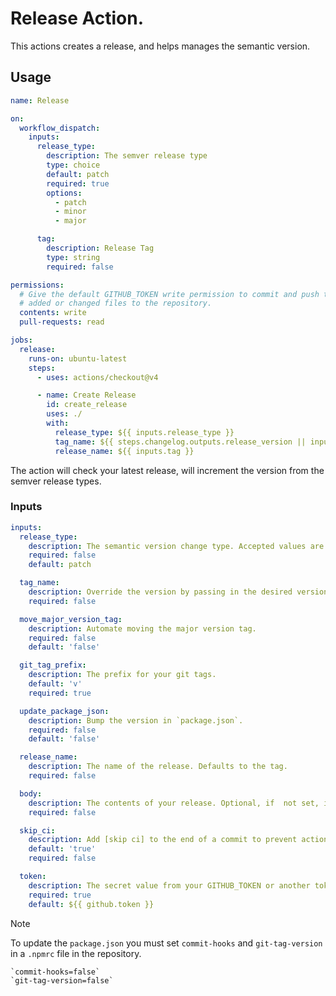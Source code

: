 # Release Action.

This actions creates a release, and helps manages the semantic version.

## Usage

```yaml
name: Release

on:
  workflow_dispatch:
    inputs:
      release_type:
        description: The semver release type
        type: choice
        default: patch
        required: true
        options:
          - patch
          - minor
          - major

      tag:
        description: Release Tag
        type: string
        required: false

permissions:
  # Give the default GITHUB_TOKEN write permission to commit and push the
  # added or changed files to the repository.
  contents: write
  pull-requests: read

jobs:
  release:
    runs-on: ubuntu-latest
    steps:
      - uses: actions/checkout@v4

      - name: Create Release
        id: create_release
        uses: ./
        with:
          release_type: ${{ inputs.release_type }}
          tag_name: ${{ steps.changelog.outputs.release_version || inputs.tag }}
          release_name: ${{ inputs.tag }}
```

The action will check your latest release, will increment the version from the semver release types.

### Inputs

```yaml
inputs:
  release_type:
    description: The semantic version change type. Accepted values are major, minor, patch
    required: false
    default: patch

  tag_name:
    description: Override the version by passing in the desired version.
    required: false

  move_major_version_tag:
    description: Automate moving the major version tag.
    required: false
    default: 'false'

  git_tag_prefix:
    description: The prefix for your git tags.
    default: 'v'
    required: true

  update_package_json:
    description: Bump the version in `package.json`.
    required: false
    default: 'false'

  release_name:
    description: The name of the release. Defaults to the tag.
    required: false

  body:
    description: The contents of your release. Optional, if  not set, it will generate the release notes.
    required: false

  skip_ci:
    description: Add [skip ci] to the end of a commit to prevent actions from triggering.
    default: 'true'
    required: false

  token:
    description: The secret value from your GITHUB_TOKEN or another token to access the GitHub API. Defaults to the token at `github.token`
    required: true
    default: ${{ github.token }}
```

> [!NOTE]
> To update the `package.json` you must set `commit-hooks` and `git-tag-version`
> in a `.npmrc` file in the repository.
>
> ```.npmrc
> `commit-hooks=false`
> `git-tag-version=false`
> ```
